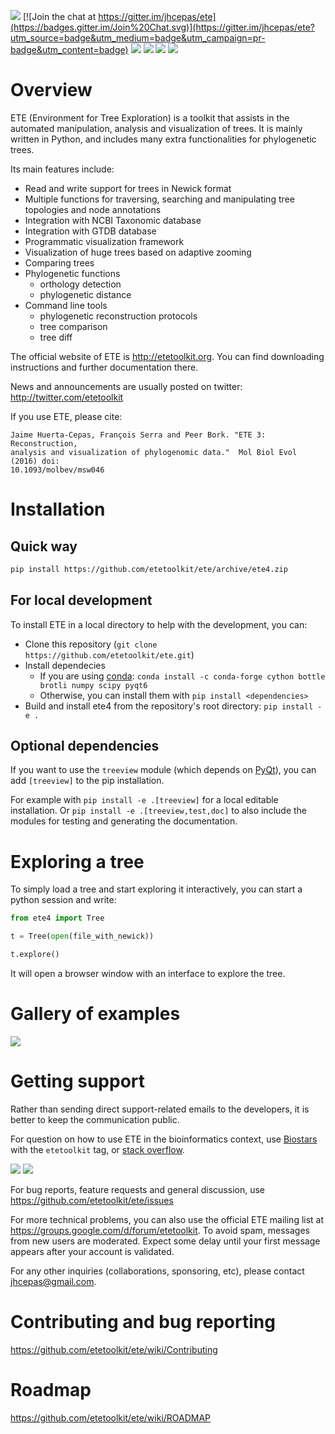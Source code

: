 [![](https://travis-ci.org/etetoolkit/ete.svg?branch=ete4)](https://travis-ci.org/etetoolkit/ete)
[![Join the chat at https://gitter.im/jhcepas/ete](https://badges.gitter.im/Join%20Chat.svg)](https://gitter.im/jhcepas/ete?utm_source=badge&utm_medium=badge&utm_campaign=pr-badge&utm_content=badge)
![](https://coveralls.io/repos/jhcepas/ete/badge.png)
[![](http://img.shields.io/badge/stackoverflow-etetoolkit-blue.svg)](https://stackoverflow.com/questions/tagged/etetoolkit+or+ete4)
[![](http://img.shields.io/badge/biostars-etetoolkit-purple.svg)](https://www.biostars.org/t/etetoolkit,ete,ete2,ete3,ete4/)
[![](https://img.shields.io/badge/Contributor%20Covenant-2.0-4baaaa.svg)](CODE_OF_CONDUCT.md)


# Overview

ETE (Environment for Tree Exploration) is a toolkit that assists in
the automated manipulation, analysis and visualization of trees. It is
mainly written in Python, and includes many extra functionalities for
phylogenetic trees.

Its main features include:

- Read and write support for trees in Newick format
- Multiple functions for traversing, searching and manipulating tree topologies and node annotations
- Integration with NCBI Taxonomic database
- Integration with GTDB database
- Programmatic visualization framework
- Visualization of huge trees based on adaptive zooming
- Comparing trees
- Phylogenetic functions
  - orthology detection
  - phylogenetic distance
- Command line tools
  - phylogenetic reconstruction protocols
  - tree comparison
  - tree diff

The official website of ETE is http://etetoolkit.org. You can find
downloading instructions and further documentation there.

News and announcements are usually posted on twitter:
http://twitter.com/etetoolkit

If you use ETE, please cite:

    Jaime Huerta-Cepas, François Serra and Peer Bork. "ETE 3: Reconstruction,
    analysis and visualization of phylogenomic data."  Mol Biol Evol (2016) doi:
    10.1093/molbev/msw046


# Installation

## Quick way

```sh
pip install https://github.com/etetoolkit/ete/archive/ete4.zip
```


## For local development

To install ETE in a local directory to help with the development, you can:

- Clone this repository (`git clone https://github.com/etetoolkit/ete.git`)
- Install dependecies
  - If you are using [conda](https://conda.io/):
  `conda install -c conda-forge cython bottle brotli numpy scipy pyqt6`
  - Otherwise, you can install them with `pip install <dependencies>`
- Build and install ete4 from the repository's root directory: `pip install -e .`

## Optional dependencies

If you want to use the `treeview` module (which depends on
[PyQt](https://www.riverbankcomputing.com/software/pyqt/)), you can
add `[treeview]` to the pip installation.

For example with `pip install -e .[treeview]` for a local editable
installation. Or `pip install -e .[treeview,test,doc]` to also include
the modules for testing and generating the documentation.


# Exploring a tree

To simply load a tree and start exploring it interactively, you can
start a python session and write:

```py
from ete4 import Tree

t = Tree(open(file_with_newick))

t.explore()
```

It will open a browser window with an interface to explore the tree.


# Gallery of examples

![](https://raw.githubusercontent.com/etetoolkit/ete/ete4/doc/gallery.png)


# Getting support

Rather than sending direct support-related emails to the developers,
it is better to keep the communication public.

For question on how to use ETE in the bioinformatics context, use
[Biostars](http://biostars.org) with the `etetoolkit` tag, or [stack
overflow](https://stackoverflow.com/questions/tagged/etetoolkit+or+ete4).

[![](http://img.shields.io/badge/biostars-etetoolkit-purple.svg)](https://www.biostars.org/post/search/?query=etetoolkit+or+ete+or+ete2+or+ete3+or+ete4)
[![](http://img.shields.io/badge/stackoverflow-etetoolkit-blue.svg)](https://stackoverflow.com/questions/tagged/etetoolkit+or+ete3+or+ete4)

For bug reports, feature requests and general discussion, use
https://github.com/etetoolkit/ete/issues

For more technical problems, you can also use the official ETE mailing
list at https://groups.google.com/d/forum/etetoolkit. To avoid spam,
messages from new users are moderated. Expect some delay until your
first message appears after your account is validated.

For any other inquiries (collaborations, sponsoring, etc), please
contact jhcepas@gmail.com.


# Contributing and bug reporting

https://github.com/etetoolkit/ete/wiki/Contributing


# Roadmap

https://github.com/etetoolkit/ete/wiki/ROADMAP
